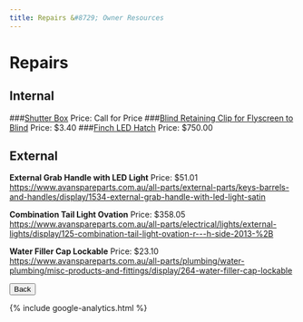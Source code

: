 ```yaml
---
title: Repairs &#8729; Owner Resources 
---
```

<link href="../../../styles/custom.css" rel="stylesheet" />

# Repairs
## Internal
###[Shutter Box](https://www.avanspareparts.com.au/all-parts/furniture-and-hardware/misc-products/display/823-shutter-box-2m-length)
Price: Call for Price
###[Blind Retaining Clip for Flyscreen to Blind](https://www.avanspareparts.com.au/all-parts/windows-and-blinds/display/825-grey-retainer-to-suit-window-blind-flyscreen)
Price: $3.40
###[Finch LED Hatch](https://www.avanspareparts.com.au/all-parts/windows-and-blinds/vents-and-skylights/display/617-finch-led-hatch-700x500-complete)
Price: $750.00

## External
**External Grab Handle with LED Light**
Price: $51.01
https://www.avanspareparts.com.au/all-parts/external-parts/keys-barrels-and-handles/display/1534-external-grab-handle-with-led-light-satin

**Combination Tail Light Ovation**
Price: $358.05
https://www.avanspareparts.com.au/all-parts/electrical/lights/external-lights/display/125-combination-tail-light-ovation-r---h-side-2013-%2B

**Water Filler Cap Lockable**
Price: $23.10
https://www.avanspareparts.com.au/all-parts/plumbing/water-plumbing/misc-products-and-fittings/display/264-water-filler-cap-lockable


<a href="../"><button class="nav-button"><i class="arrow arrow-left"></i> Back</button></a>

{% include google-analytics.html %}